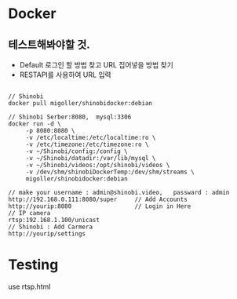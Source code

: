 # Docker
## 테스트해봐야할 것.
- Default 로그인 할 방법 찾고 URL 집어넣을 방법 찾기
- RESTAPI를 사용하여 URL 입력 
<pre><code>
// Shinobi
docker pull migoller/shinobidocker:debian

// Shinobi Serber:8080,  mysql:3306
docker run -d \
     -p 8080:8080 \
     -v /etc/localtime:/etc/localtime:ro \
     -v /etc/timezone:/etc/timezone:ro \
     -v ~/Shinobi/config:/config \
     -v ~/Shinobi/datadir:/var/lib/mysql \
     -v ~/Shinobi/videos:/opt/shinobi/videos \
     -v /dev/shm/shinobiDockerTemp:/dev/shm/streams \
     migoller/shinobidocker:debian

// make your username : admin@shinobi.video,   passward : admin
http://192.168.0.111:8080/super     // Add Accounts
http://yourip:8080                  // Login in Here
// IP camera
rtsp:192.168.1.100/unicast
// Shinobi : Add Carmera
http://yourip/settings
</code></pre>

# Testing
use rtsp.html
